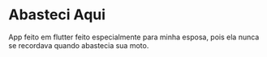 # Abasteci Aqui

App feito em flutter feito especialmente para minha esposa, pois ela nunca se recordava quando abastecia sua moto.


